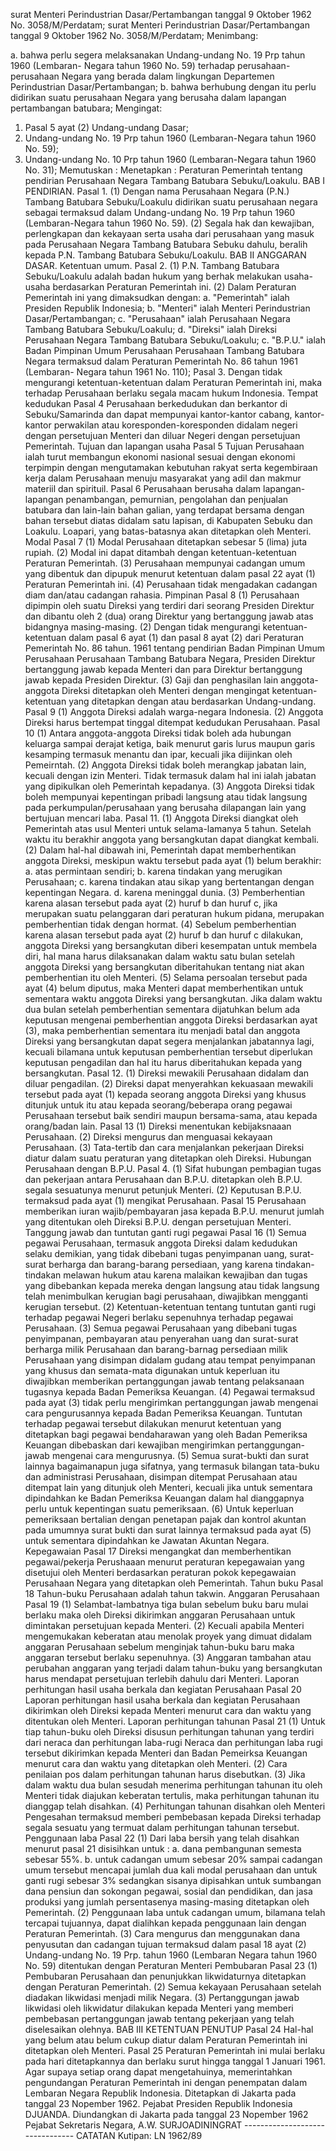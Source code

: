  surat Menteri Perindustrian Dasar/Pertambangan tanggal 9 Oktober 1962 No. 3058/M/Perdatam; surat Menteri Perindustrian Dasar/Pertambangan tanggal 9 Oktober 1962 No. 3058/M/Perdatam;
Menimbang:

a. bahwa perlu segera melaksanakan Undang-undang No. 19 Prp tahun 1960 (Lembaran- Negara tahun 1960 No. 59) terhadap perusahaan-perusahaan Negara yang berada dalam lingkungan Departemen Perindustrian Dasar/Pertambangan;
b. bahwa berhubung dengan itu perlu didirikan suatu perusahaan Negara yang berusaha dalam lapangan pertambangan batubara;
Mengingat:

1. Pasal 5 ayat (2) Undang-undang Dasar;
2. Undang-undang No. 19 Prp tahun 1960 (Lembaran-Negara tahun 1960 No. 59);
3. Undang-undang No. 10 Prp tahun 1960 (Lembaran-Negara tahun 1960 No. 31); Memutuskan : Menetapkan : Peraturan Pemerintah tentang pendirian Perusahaan Negara Tambang Batubara Sebuku/Loakulu. BAB I PENDIRIAN. Pasal 1. (1) Dengan nama Perusahaan Negara (P.N.) Tambang Batubara Sebuku/Loakulu didirikan suatu perusahaan negara sebagai termaksud dalam Undang-undang No. 19 Prp tahun 1960 (Lembaran-Negara tahun 1960 No. 59). (2) Segala hak dan kewajiban, perlengkapan dan kekayaan serta usaha dari perusahaan yang masuk pada Perusahaan Negara Tambang Batubara Sebuku dahulu, beralih kepada P.N. Tambang Batubara Sebuku/Loakulu. BAB II ANGGARAN DASAR. Ketentuan umum. Pasal 2. (1) P.N. Tambang Batubara Sebuku/Loakulu adalah badan hukum yang berhak melakukan usaha-usaha berdasarkan Peraturan Pemerintah ini. (2) Dalam Peraturan Pemerintah ini yang dimaksudkan dengan:
a. "Pemerintah" ialah Presiden Republik Indonesia;
b. "Menteri" ialah Menteri Perindustrian Dasar/Pertambangan;
c. "Perusahaan" ialah Perusahaan Negara Tambang Batubara Sebuku/Loakulu;
d. "Direksi" ialah Direksi Perusahaan Negara Tambang Batubara Sebuku/Loakulu;
c. "B.P.U." ialah Badan Pimpinan Umum Perusahaan Perusahaan Tambang Batubara Negara termaksud dalam Peraturan Pemerintah No. 86 tahun 1961 (Lembaran- Negara tahun 1961 No. 110); Pasal 3. Dengan tidak mengurangi ketentuan-ketentuan dalam Peraturan Pemerintah ini, maka terhadap Perusahaan berlaku segala macam hukum Indonesia. Tempat kedudukan Pasal 4 Perusahaan berkedudukan dan berkantor di Sebuku/Samarinda dan dapat mempunyai kantor-kantor cabang, kantor-kantor perwakilan atau koresponden-koresponden didalam negeri dengan persetujuan Menteri dan diluar Negeri dengan persetujuan Pemerintah. Tujuan dan lapangan usaha Pasal 5 Tujuan Perusahaan ialah turut membangun ekonomi nasional sesuai dengan ekonomi terpimpin dengan mengutamakan kebutuhan rakyat serta kegembiraan kerja dalam Perusahaan menuju masyarakat yang adil dan makmur materiil dan spirituil. Pasal 6 Perusahaan berusaha dalam lapangan-lapangan penambangan, pemurnian, pengolahan dan penjualan batubara dan lain-lain bahan galian, yang terdapat bersama dengan bahan tersebut diatas didalam satu lapisan, di Kabupaten Sebuku dan Loakulu. Loapari, yang batas-batasnya akan ditetapkan oleh Menteri. Modal Pasal 7 (1) Modal Perusahaan ditetapkan sebesar 5 (lima) juta rupiah. (2) Modal ini dapat ditambah dengan ketentuan-ketentuan Peraturan Pemerintah. (3) Perusahaan mempunyai cadangan umum yang dibentuk dan dipupuk menurut ketentuan dalam pasal 22 ayat (1) Peraturan Pemerintah ini.
(4) Perusahaan tidak mengadakan cadangan diam dan/atau cadangan rahasia. Pimpinan Pasal 8 (1) Perusahaan dipimpin oleh suatu Direksi yang terdiri dari seorang Presiden Direktur dan dibantu oleh 2 (dua) orang Direktur yang bertanggung jawab atas bidangnya masing-masing. (2) Dengan tidak mengurangi ketentuan-ketentuan dalam pasal 6 ayat (1) dan pasal 8 ayat (2) dari Peraturan Pemerintah No. 86 tahun. 1961 tentang pendirian Badan Pimpinan Umum Perusahaan Perusahaan Tambang Batubara Negara, Presiden Direktur bertanggung jawab kepada Menteri dan para Direktur bertanggung jawab kepada Presiden Direktur. (3) Gaji dan penghasilan lain anggota-anggota Direksi ditetapkan oleh Menteri dengan mengingat ketentuan-ketentuan yang ditetapkan dengan atau berdasarkan Undang-undang. Pasal 9 (1) Anggota Direksi adalah warga-negara Indonesia. (2) Anggota Direksi harus bertempat tinggal ditempat kedudukan Perusahaan. Pasal 10 (1) Antara anggota-anggota Direksi tidak boleh ada hubungan keluarga sampai derajat ketiga, baik menurut garis lurus maupun garis kesamping termasuk menantu dan ipar, kecuali jika diijinkan oleh Pemeirntah. (2) Anggota Direksi tidak boleh merangkap jabatan lain, kecuali dengan izin Menteri. Tidak termasuk dalam hal ini ialah jabatan yang dipikulkan oleh Pemerintah kepadanya. (3) Anggota Direksi tidak boleh mempunyai kepentingan pribadi langsung atau tidak langsung pada perkumpulan/perusahaan yang berusaha dilapangan lain yang bertujuan mencari laba. Pasal 11. (1) Anggota Direksi diangkat oleh Pemerintah atas usul Menteri untuk selama-lamanya 5 tahun. Setelah waktu itu berakhir anggota yang bersangkutan dapat diangkat kembali. (2) Dalam hal-hal dibawah ini, Pemerintah dapat memberhentikan anggota Direksi, meskipun waktu tersebut pada ayat (1) belum berakhir:
a. atas permintaan sendiri;
b. karena tindakan yang merugikan Perusahaan;
c. karena tindakan atau sikap yang bertentangan dengan kepentingan Negara. d. karena meninggal dunia. (3) Pemberhentian karena alasan tersebut pada ayat (2) huruf b dan huruf c, jika merupakan suatu pelanggaran dari peraturan hukum pidana, merupakan pemberhentian tidak dengan hormat. (4) Sebelum pemberhentian karena alasan tersebut pada ayat (2) huruf b dan huruf c dilakukan, anggota Direksi yang bersangkutan diberi kesempatan untuk membela diri, hal mana harus dilaksanakan dalam waktu satu bulan setelah anggota Direksi yang bersangkutan diberitahukan tentang niat akan pemberhentian itu oleh Menteri. (5) Selama persoalan tersebut pada ayat (4) belum diputus, maka Menteri dapat memberhentikan untuk sementara waktu anggota Direksi yang bersangkutan. Jika dalam waktu dua bulan setelah pemberhentian sementara dijatuhkan belum ada keputusan mengenai pemberhentian anggota Direksi berdasarkan ayat (3), maka pemberhentian sementara itu menjadi batal dan anggota Direksi yang bersangkutan dapat segera menjalankan jabatannya lagi, kecuali bilamana untuk keputusan pemberhentian tersebut diperlukan keputusan pengadilan dan hal itu harus diberitahukan kepada yang bersangkutan. Pasal 12. (1) Direksi mewakili Perusahaan didalam dan diluar pengadilan. (2) Direksi dapat menyerahkan kekuasaan mewakili tersebut pada ayat (1) kepada seorang anggota Direksi yang khusus ditunjuk untuk itu atau kepada seorang/beberapa orang pegawai Perusahaan tersebut baik sendiri maupun bersama-sama, atau kepada orang/badan lain. Pasal 13 (1) Direksi menentukan kebijaksnaaan Perusahaan. (2) Direksi mengurus dan menguasai kekayaan Perusahaan. (3) Tata-tertib dan cara menjalankan pekerjaan Direksi diatur dalam suatu peraturan yang ditetapkan oleh Direksi. Hubungan Perusahaan dengan B.P.U. Pasal 4. (1) Sifat hubungan pembagian tugas dan pekerjaan antara Perusahaan dan B.P.U. ditetapkan oleh B.P.U. segala sesuatunya menurut petunjuk Menteri. (2) Keputusan B.P.U. termaksud pada ayat (1) mengikat Perusahaan. Pasal 15 Perusahaan memberikan iuran wajib/pembayaran jasa kepada B.P.U. menurut jumlah yang ditentukan oleh Direksi B.P.U. dengan persetujuan Menteri. Tanggung jawab dan tuntutan ganti rugi pegawai Pasal 16 (1) Semua pegawai Perusahaan, termasuk anggota Direksi dalam kedudukan selaku demikian, yang tidak dibebani tugas penyimpanan uang, surat-surat berharga dan barang-barang persediaan, yang karena tindakan-tindakan melawan hukum atau karena malaikan kewajiban dan tugas yang dibebankan kepada mereka dengan langsung atau tidak langsung telah menimbulkan kerugian bagi perusahaan, diwajibkan mengganti kerugian tersebut.
(2) Ketentuan-ketentuan tentang tuntutan ganti rugi terhadap pegawai Negeri berlaku sepenuhnya terhadap pegawai Perusahaan. (3) Semua pegawai Perusahaan yang dibebani tugas penyimpanan, pembayaran atau penyerahan uang dan surat-surat berharga milik Perusahaan dan barang-barnag persediaan milik Perusahaan yang disimpan didalam gudang atau tempat penyimpanan yang khusus dan semata-mata digunakan untuk keperluan itu diwajibkan memberikan pertanggungan jawab tentang pelaksanaan tugasnya kepada Badan Pemeriksa Keuangan. (4) Pegawai termaksud pada ayat (3) tidak perlu mengirimkan pertanggungan jawab mengenai cara pengurusannya kepada Badan Pemeriksa Keuangan. Tuntutan terhadap pegawai tersebut dilakukan menurut ketentuan yang ditetapkan bagi pegawai bendaharawan yang oleh Badan Pemeriksa Keuangan dibebaskan dari kewajiban mengirimkan pertanggungan- jawab mengenai cara mengurusnya. (5) Semua surat-bukti dan surat lainnya bagaimanapun juga sifatnya, yang termasuk bilangan tata-buku dan administrasi Perusahaan, disimpan ditempat Perusahaan atau ditempat lain yang ditunjuk oleh Menteri, kecuali jika untuk sementara dipindahkan ke Badan Pemeriksa Keuangan dalam hal dianggapnya perlu untuk kepentingan suatu pemeriksaan. (6) Untuk keperluan pemeriksaan bertalian dengan penetapan pajak dan kontrol akuntan pada umumnya surat bukti dan surat lainnya termaksud pada ayat (5) untuk sementara dipindahkan ke Jawatan Akuntan Negara. Kepegawaian Pasal 17 Direksi mengangkat dan memberhentikan pegawai/pekerja Perushaaan menurut peraturan kepegawaian yang disetujui oleh Menteri berdasarkan peraturan pokok kepegawaian Perusahaan Negara yang ditetapkan oleh Pemerintah. Tahun buku Pasal 18 Tahun-buku Perusahaan adalah tahun takwin. Anggaran Perusahaan Pasal 19 (1) Selambat-lambatnya tiga bulan sebelum buku baru mulai berlaku maka oleh Direksi dikirimkan anggaran Perusahaan untuk dimintakan persetujuan kepada Menteri. (2) Kecuali apabila Menteri mengemukakan keberatan atau menolak proyek yang dimuat didalam anggaran Perusahaan sebelum menginjak tahun-buku baru maka anggaran tersebut berlaku sepenuhnya. (3) Anggaran tambahan atau perubahan anggaran yang terjadi dalam tahun-buku yang bersangkutan harus mendapat persetujuan terlebih dahulu dari Menteri. Laporan perhitungan hasil usaha berkala dan kegiatan Perusahaan Pasal 20 Laporan perhitungan hasil usaha berkala dan kegiatan Perusahaan dikirimkan oleh Direksi kepada Menteri menurut cara dan waktu yang ditentukan oleh Menteri. Laporan perhitungan tahunan Pasal 21 (1) Untuk tiap tahun-buku oleh Direksi disusun perhitungan tahunan yang terdiri dari neraca dan perhitungan laba-rugi Neraca dan perhitungan laba rugi tersebut dikirimkan kepada Menteri dan Badan Pemeirksa Keuangan menurut cara dan waktu yang ditetapkan oleh Menteri. (2) Cara penilaian pos dalam perhitungan tahunan harus disebutkan. (3) Jika dalam waktu dua bulan sesudah menerima perhitungan tahunan itu oleh Menteri tidak diajukan keberatan tertulis, maka perhitungan tahunan itu dianggap telah disahkan. (4) Perhitungan tahunan disahkan oleh Menteri Pengesahan termaksud memberi pembebasan kepada Direksi terhadap segala sesuatu yang termuat dalam perhitungan tahunan tersebut. Penggunaan laba Pasal 22 (1) Dari laba bersih yang telah disahkan menurut pasal 21 disisihkan untuk :
a. dana pembangunan semesta sebesar 55%. b. untuk cadangan umum sebesar 20% sampai cadangan umum tersebut mencapai jumlah dua kali modal perusahaan dan untuk ganti rugi sebesar 3% sedangkan sisanya dipisahkan untuk sumbangan dana pensiun dan sokongan pegawai, sosial dan pendidikan, dan jasa produksi yang jumlah persentasenya masing-masing ditetapkan oleh Pemerintah. (2) Penggunaan laba untuk cadangan umum, bilamana telah tercapai tujuannya, dapat dialihkan kepada penggunaan lain dengan Peraturan Pemerintah. (3) Cara mengurus dan menggunakan dana penyusutan dan cadangan tujuan termaksud dalam pasal 18 ayat (2) Undang-undang No. 19 Prp. tahun 1960 (Lembaran Negara tahun 1960 No. 59) ditentukan dengan Peraturan Menteri Pembubaran Pasal 23 (1) Pembubaran Perusahaan dan penunjukkan likwidaturnya ditetapkan dengan Peraturan Pemerintah. (2) Semua kekayaan Perusahaan setelah diadakan likwidasi menjadi milik Negara. (3) Pertanggungan jawab likwidasi oleh likwidatur dilakukan kepada Menteri yang memberi pembebasan pertanggungan jawab tentang pekerjaan yang telah diselesaikan olehnya. BAB III KETENTUAN PENUTUP Pasal 24 Hal-hal yang belum atau belum cukup diatur dalam Peraturan Pemerintah ini ditetapkan oleh Menteri. Pasal 25 Peraturan Pemerintah ini mulai berlaku pada hari ditetapkannya dan berlaku surut hingga tanggal 1 Januari 1961. Agar supaya setiap orang dapat mengetahuinya, memerintahkan pengundangan Peraturan Pemerintah ini dengan penempatan dalam Lembaran Negara Republik Indonesia. Ditetapkan di Jakarta pada tanggal 23 Nopember 1962. Pejabat Presiden Republik Indonesia DJUANDA. Diundangkan di Jakarta pada tanggal 23 Nopember 1962 Pejabat Sekretaris Negara, A.W. SURJOADININGRAT -------------------------------- CATATAN Kutipan: LN 1962/89